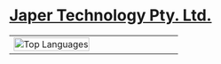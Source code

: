 # [Japer Technology Pty. Ltd.](https://www.japer.technology)

<table>
  <tr padding="0px">
    <td width="50%">
      <img src="https://github-readme-stats.vercel.app/api/top-langs/?username=japertechnology&layout=compact" alt="Top Languages" width="100%">
    </td>
    <td width="50%" valign="top">
      <h3> </h3>
    </td>
  </tr>
</table>
